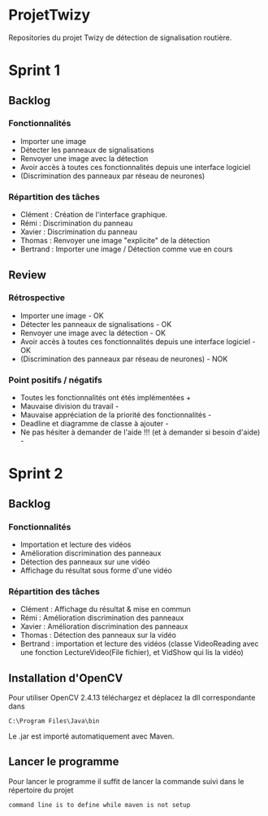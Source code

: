 # ProjetTwizy
Repositories du projet Twizy de détection de signalisation routière.

# Sprint 1
## Backlog
### Fonctionnalités
* Importer une image
* Détecter les panneaux de signalisations
* Renvoyer une image avec la détection
* Avoir accès à toutes ces fonctionnalités depuis une interface logiciel
* (Discrimination des panneaux par réseau de neurones)

### Répartition des tâches
* Clément : Création de l'interface graphique.
* Rémi : Discrimination du panneau
* Xavier : Discrimination du panneau
* Thomas : Renvoyer une image "explicite" de la détection
* Bertrand : Importer une image / Détection comme vue en cours

## Review
### Rétrospective
* Importer une image - OK
* Détecter les panneaux de signalisations - OK
* Renvoyer une image avec la détection - OK
* Avoir accès à toutes ces fonctionnalités depuis une interface logiciel - OK
* (Discrimination des panneaux par réseau de neurones) - NOK

### Point positifs / négatifs
* Toutes les fonctionnalités ont étés implémentées +
* Mauvaise division du travail -
* Mauvaise appréciation de la priorité des fonctionnalités -
* Deadline et diagramme de classe à ajouter -
* Ne pas hésiter à demander de l'aide !!! (et à demander si besoin d'aide) -

# Sprint 2
## Backlog
### Fonctionnalités
* Importation et lecture des vidéos
* Amélioration discrimination des panneaux
* Détection des panneaux sur une vidéo
* Affichage du résultat sous forme d'une vidéo

### Répartition des tâches
* Clément : Affichage du résultat & mise en commun
* Rémi : Amélioration discrimination des panneaux 
* Xavier : Amélioration discrimination des panneaux
* Thomas : Détection des panneaux sur la vidéo
* Bertrand : importation et lecture des vidéos (classe VideoReading avec une fonction LectureVideo(File fichier), et VidShow qui lis la vidéo)

## Installation d'OpenCV
Pour utiliser OpenCV 2.4.13 téléchargez et déplacez la dll correspondante dans
```
C:\Program Files\Java\bin
```
Le .jar est importé automatiquement avec Maven.

## Lancer le programme
Pour lancer le programme il suffit de lancer la commande suivi dans le répertoire du projet
```
command line is to define while maven is not setup
```
